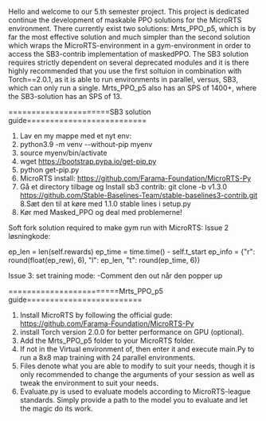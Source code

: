 Hello and welcome to our 5.th semester project. This project is dedicated continue the development of maskable PPO solutions for the MicroRTS environment. 
There currently exist two solutions: Mrts_PPO_p5, which is by far the most effective solution and much simpler than the second solution which wraps the MicroRTS-environment in a gym-environment in order to access the SB3-contrib implementation of maskedPPO. The SB3 solution requires strictly dependent on several deprecated modules and it is there highly recommended that you use the first soltuion in combination with Torch==2.0.1, as it is able to run environments in parallel, versus, SB3, which can only run a single. Mrts_PPO_p5 also has an SPS of 1400+, where the SB3-solution has an SPS of 13.

======================SB3 solution guide==========================
1. Lav en my mappe med et nyt env:
2. python3.9 -m venv --without-pip myenv
3. source myenv/bin/activate
4. wget https://bootstrap.pypa.io/get-pip.py
5. python get-pip.py
6. MicroRTS install: https://github.com/Farama-Foundation/MicroRTS-Py
7. Gå et directory tilbage og Install sb3 contrib: git clone -b v1.3.0 https://github.com/Stable-Baselines-Team/stable-baselines3-contrib.git
8.Sæt den til at køre med 1.1.0 stable lines i setup.py
9. Kør med Masked_PPO og deal med problemerne!

Soft fork solution required to make gym run with MicroRTS:
Issue 2 løsningkode: 

ep_len = len(self.rewards)
ep_time = time.time() - self.t_start
ep_info = {"r": round(float(ep_rew), 6), "l": ep_len, "t": round(ep_time, 6)}

Issue 3: set training mode:
 -Comment den out når den popper up

========================Mrts_PPO_p5 guide=========================
1. Install MicroRTS by following the official gude: https://github.com/Farama-Foundation/MicroRTS-Py
2. install Torch version 2.0.0 for better performance on GPU (optional).
3. Add the Mrts_PPO_p5 folder to your MicroRTS folder.
4. If not in the Virtual environment of, then enter it and execute main.Py to run a 8x8 map training with 24 parallel environments.
5. Files denote what you are able to modify to suit your needs, though it is only recommended to change the arguments of your session as well as tweak the environment to suit your needs.
6. Evaluate.py is used to evaluate models according to MicroRTS-league standards. Simply provide a path to the model you to evaluate and let the magic do its work. 
